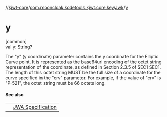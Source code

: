//[kjwt-core](../../../index.md)/[com.mooncloak.kodetools.kjwt.core.key](../index.md)/[Jwk](index.md)/[y](y.md)

# y

[common]\
val [y](y.md): [String](https://kotlinlang.org/api/latest/jvm/stdlib/kotlin/-string/index.html)?

The &quot;y&quot; (y coordinate) parameter contains the y coordinate for the Elliptic Curve point. It is represented as the base64url encoding of the octet string representation of the coordinate, as defined in Section 2.3.5 of SEC1 SEC1. The length of this octet string MUST be the full size of a coordinate for the curve specified in the &quot;crv&quot; parameter. For example, if the value of &quot;crv&quot; is &quot;P-521&quot;, the octet string must be 66 octets long.

#### See also

| | |
|---|---|
|  | [JWA Specification](https://www.rfc-editor.org/rfc/rfc7518.html#section-6.2.1.3) |
